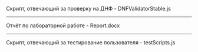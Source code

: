 Скрипт, отвечающий за проверку на ДНФ - DNFValidatorStable.js
***
Отчёт по лабораторной работе - Report.docx
***
Скрипт, отвечающий за тестирование пользователя - testScripts.js
